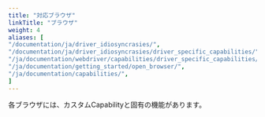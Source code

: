 ```yaml
---
title: "対応ブラウザ"
linkTitle: "ブラウザ"
weight: 4
aliases: [
"/documentation/ja/driver_idiosyncrasies/",
"/documentation/ja/driver_idiosyncrasies/driver_specific_capabilities/",
"/ja/documentation/webdriver/capabilities/driver_specific_capabilities/",
"/ja/documentation/getting_started/open_browser/",
"/ja/documentation/capabilities/",
]
---
```


各ブラウザには、カスタムCapabilityと固有の機能があります。